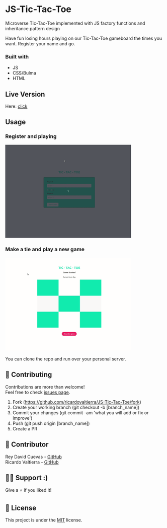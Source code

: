 JS-Tic-Tac-Toe
==============
Microverse Tic-Tac-Toe implemented with JS factory functions and inheritance pattern design

Have fun losing hours playing on our Tic-Tac-Toe gameboard the times you want. Register your name and go.

### Built with

- JS
- CSS/Bulma
- HTML


## Live Version
Here: [click](https://github.com/ricardovaltierra/JS-Tic-Tac-Toe/library/index.html)

## Usage
### Register and playing
<img src="assets/img/usage_1.gif" alt="Delete books and change status" width="400" />

### Make a tie and play a new game
<img src="assets/img/usage_2.gif" alt="register new book" width="400" />

You can clone the repo and run over your personal server.

## 🤝 Contributing

Contributions are more than welcome!<br/>Feel free to check [issues page](https://github.com/ricardovaltierra/JS-Tic-Tac-Toe/issues).


1. Fork (https://github.com/ricardovaltierra/JS-Tic-Tac-Toe/fork)
2. Create your working branch (git checkout -b [branch_name])
3. Commit your changes (git commit -am 'what you will add or fix or improve')
4. Push (git push origin [branch_name])
5. Create a PR

## 🤖 Contributor

Rey David Cuevas - [GitHub](https://github.com/redacuve)
<br>
Ricardo Valtierra - [GitHub](https://github.com/ricardovaltierra)

## 🙋‍♂ Support :)

Give a ⭐️ if you liked it!

## 📝 License

This project is under the [MIT](LICENSE) license.